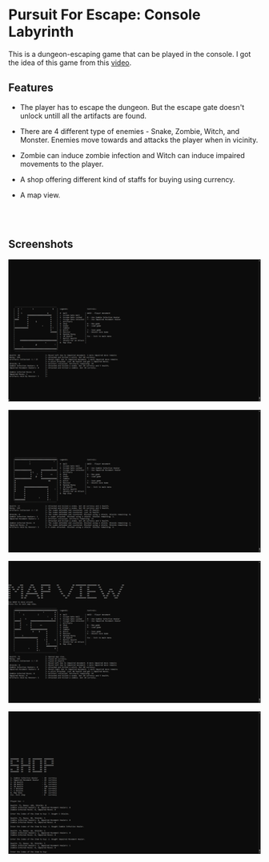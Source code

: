 # Pursuit For Escape: Console Labyrinth

This is a dungeon-escaping game that can be played in the console. I got the idea of this game from this [video](https://www.youtube.com/watch?v=tVWckBaB5xo&list=PLSPw4ASQYyynKPY0I-QFHK0iJTjnvNUys&index=29&ab_channel=MakingGamesWithBen).

## Features

- The player has to escape the dungeon. But the escape gate doesn't unlock untill all the artifacts are found.

- There are 4 different type of enemies - Snake, Zombie, Witch, and Monster. Enemies move towards and attacks the player when in vicinity.

- Zombie can induce zombie infection and Witch can induce impaired movements to the player.

- A shop offering different kind of staffs for buying using currency.

- A map view.

<br>
<br>

## Screenshots

![1](screenshots/1.png)

![2](screenshots/2.png)

![3](screenshots/3.png)

![4](screenshots/4.png)